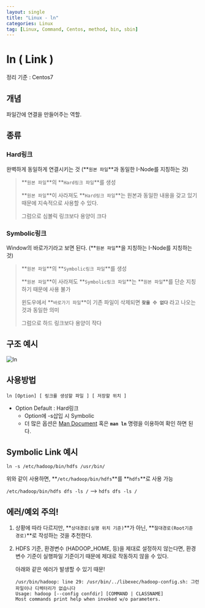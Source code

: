 ```yaml
---
layout: single
title: "Linux - ln"
categories: Linux
tag: [Linux, Command, Centos, method, bin, sbin]
---
```


# ln ( Link )

정리 기준 : Centos7

## 개념

파일간에 연결을 만들어주는 역할.

## 종류

### Hard링크

완벽하게 동일하게 연결시키는 것 (**`원본 파일`**과 동일한 I-Node를 지칭하는 것)

> **`원본 파일`**의 **`Hard링크 파일`**를 생성
>
> **`원본 파일`**이 사라져도 **`Hard링크 파일`**는 원본과 동일한 내용을 갖고 있기 때문에 지속적으로 사용할 수 있다.
>
> 그럼으로 심볼릭 링크보다 용양이 크다

### Symbolic링크

Window의 바로가기라고 보면 된다. (**`원본 파일`**을 지칭하는 I-Node를 지칭하는 것)

> **`원본 파일`**의 **`Symbolic링크 파일`**를 생성
>
> **`원본 파일`**이 사라져도 **`Symbolic링크 파일`**는 **`원본 파일`**를 단순 지칭하기 때문에 사용 불가
>
> 윈도우에서 **`바로가기 파일`**이 기존 파일이 삭제되면 **`찾을 수 없다`** 라고 나오는 것과 동일한 의미
>
> 그럼으로 하드 링크보다 용양이 작다

## 구조 예시

![ln](https://user-images.githubusercontent.com/53324492/164264358-2fc2bd46-ad92-4ee2-ab05-db7f739f4455.png)

## 사용방법

```shell
ln [Option] [ 링크를 생성할 파일 ] [ 저장할 위치 ]
```

- Option Default : Hard링크
  - Option에 -s삽입 시 Symbolic
  - 더 많은 옵션은 [Man Document](https://man7.org/linux/man-pages/man1/ln.1.html) 혹은 **`man ln`** 명령을 이용하여 확인 하면 된다.

## Symbolic Link 예시

```shell
ln -s /etc/hadoop/bin/hdfs /usr/bin/
```

위와 같이 사용하면, **`/etc/hadoop/bin/hdfs`**를 **`hdfs`**로 사용 가능

`/etc/hadoop/bin/hdfs dfs -ls /` --> `hdfs dfs -ls /`

## 에러/예외 주의!

1.  상황에 따라 다르지만, **`상대경로(실행 위치 기준)`**가 아닌, **`절대경로(Root기준 경로)`**로 작성하는 것을 추천한다.

1.  HDFS 기준, 환경변수 (HADOOP_HOME, 등)을 제대로 설정하지 않는다면, 환경변수 기준이 실행파일 기준이기 때문에 제대로 작동하지 않을 수 있다.

    아래와 같은 에러가 발생할 수 있기 때문!

    ```shell
    /usr/bin/hadoop: line 29: /usr/bin/../libexec/hadoop-config.sh: 그런 파일이나 디렉터리가 없습니다
    Usage: hadoop [--config confdir] [COMMAND | CLASSNAME]
    Most commands print help when invoked w/o parameters.
    ```
